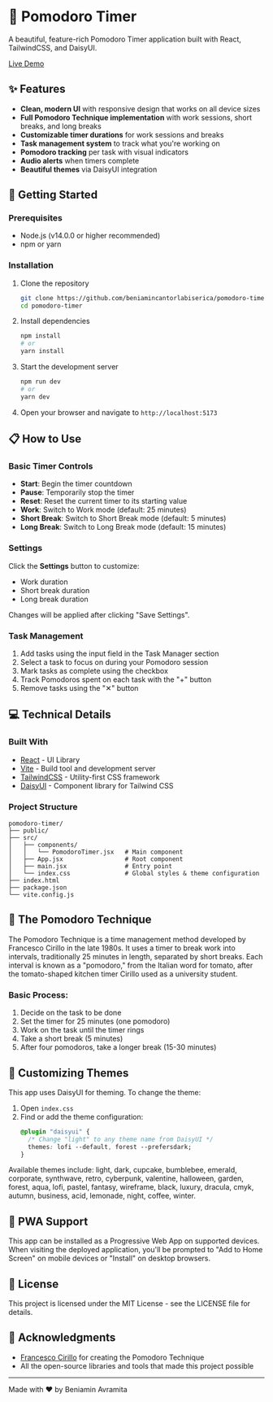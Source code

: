 # 🍅 Pomodoro Timer

A beautiful, feature-rich Pomodoro Timer application built with React, TailwindCSS, and DaisyUI.

[Live Demo](https://pomodoro.beniamin.io)

## ✨ Features

- **Clean, modern UI** with responsive design that works on all device sizes
- **Full Pomodoro Technique implementation** with work sessions, short breaks, and long breaks
- **Customizable timer durations** for work sessions and breaks
- **Task management system** to track what you're working on
- **Pomodoro tracking** per task with visual indicators
- **Audio alerts** when timers complete
- **Beautiful themes** via DaisyUI integration

## 🚀 Getting Started

### Prerequisites

- Node.js (v14.0.0 or higher recommended)
- npm or yarn

### Installation

1. Clone the repository
   ```bash
   git clone https://github.com/beniamincantorlabiserica/pomodoro-timer-react.git
   cd pomodoro-timer
   ```

2. Install dependencies
   ```bash
   npm install
   # or
   yarn install
   ```

3. Start the development server
   ```bash
   npm run dev
   # or
   yarn dev
   ```

4. Open your browser and navigate to `http://localhost:5173`

## 📋 How to Use

### Basic Timer Controls

- **Start**: Begin the timer countdown
- **Pause**: Temporarily stop the timer
- **Reset**: Reset the current timer to its starting value
- **Work**: Switch to Work mode (default: 25 minutes)
- **Short Break**: Switch to Short Break mode (default: 5 minutes)
- **Long Break**: Switch to Long Break mode (default: 15 minutes)

### Settings

Click the **Settings** button to customize:
- Work duration
- Short break duration
- Long break duration

Changes will be applied after clicking "Save Settings".

### Task Management

1. Add tasks using the input field in the Task Manager section
2. Select a task to focus on during your Pomodoro session
3. Mark tasks as complete using the checkbox
4. Track Pomodoros spent on each task with the "+" button
5. Remove tasks using the "✕" button

## 💻 Technical Details

### Built With

- [React](https://reactjs.org/) - UI Library
- [Vite](https://vitejs.dev/) - Build tool and development server
- [TailwindCSS](https://tailwindcss.com/) - Utility-first CSS framework
- [DaisyUI](https://daisyui.com/) - Component library for Tailwind CSS

### Project Structure

```
pomodoro-timer/
├── public/
├── src/
│   ├── components/
│   │   └── PomodoroTimer.jsx   # Main component
│   ├── App.jsx                 # Root component
│   ├── main.jsx                # Entry point
│   └── index.css               # Global styles & theme configuration
├── index.html
├── package.json
└── vite.config.js
```

## 🔄 The Pomodoro Technique

The Pomodoro Technique is a time management method developed by Francesco Cirillo in the late 1980s. It uses a timer to break work into intervals, traditionally 25 minutes in length, separated by short breaks. Each interval is known as a "pomodoro," from the Italian word for tomato, after the tomato-shaped kitchen timer Cirillo used as a university student.

### Basic Process:

1. Decide on the task to be done
2. Set the timer for 25 minutes (one pomodoro)
3. Work on the task until the timer rings
4. Take a short break (5 minutes)
5. After four pomodoros, take a longer break (15-30 minutes)

## 🎨 Customizing Themes

This app uses DaisyUI for theming. To change the theme:

1. Open `index.css`
2. Find or add the theme configuration:
   ```css
   @plugin "daisyui" {
     /* Change "light" to any theme name from DaisyUI */
     themes: lofi --default, forest --prefersdark;
   }
   ```

Available themes include: light, dark, cupcake, bumblebee, emerald, corporate, synthwave, retro, cyberpunk, valentine, halloween, garden, forest, aqua, lofi, pastel, fantasy, wireframe, black, luxury, dracula, cmyk, autumn, business, acid, lemonade, night, coffee, winter.

## 📱 PWA Support

This app can be installed as a Progressive Web App on supported devices. When visiting the deployed application, you'll be prompted to "Add to Home Screen" on mobile devices or "Install" on desktop browsers.

## 📄 License

This project is licensed under the MIT License - see the LICENSE file for details.

## 🙏 Acknowledgments

- [Francesco Cirillo](https://francescocirillo.com/) for creating the Pomodoro Technique
- All the open-source libraries and tools that made this project possible

---

Made with ❤️ by Beniamin Avramita
